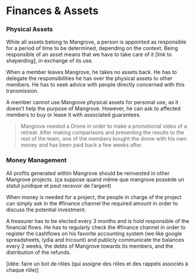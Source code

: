 # Finances & Assets



### Physical Assets

While all assets belong to Mangrove, a person is appointed as responsible for a period of time to be determined, depending on the context. Being responsible of an asset means that we have to take care of it [link to sheperding], in exchange of its use. 

When a member leaves Mangrove, he takes no assets back. He has to delegate the responsibilities he has over the physical assets to other members. He has to seek advice with people directly concerned with this transmission. 

A member cannot use Mangrove physical assets for personal use, as it doesn’t help the purpose of Mangrove. However, he can ask to affected members to buy or lease it with associated guarantees.

> Mangrove needed a Drone in order to make a promotional video of a retreat. After making comparisons and presenting the results to the rest of the team, one of the members bought the drone with his own money and has been paid back a few weeks after. 

### Money Management
All profits generated within Mangrove should be reinvested in other Mangrove projects. (ça suppose quand même que mangrove possède un statut juridique et peut recevoir de l’argent)

When money is needed for a project, the people in charge of the project can simply ask in the #finance channel the required amount in order to discuss the potential investment.

A treasurer has to be elected every 3 months and is hold responsible of the financial flows. He has to regularly check the #finance channel in order to register the cashflows on his favorite accounting system (we like google spreadsheets, lydia and tricount) and publicly communicate the balances every 2 weeks, the debts of Mangrove towards its members, and the distribution of the refunds. 

[idée: faire un bot de rôles (qui assigne des rôles et des rappels associés à chaque rôle)]
